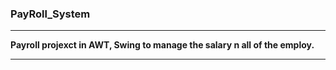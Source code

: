 ### PayRoll_System
<hr>
<strong>Payroll projexct in AWT, Swing to manage the salary n all of the employ.</strong>
<hr>
